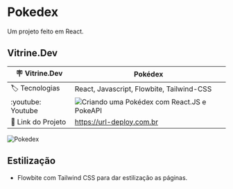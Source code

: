 # Pokedex

Um projeto feito em React.

## Vitrine.Dev

| :placard: Vitrine.Dev | Pokédex |
| --- | --- |
| :label: Tecnologias | React, Javascript, Flowbite, Tailwind-CSS |
| :youtube: Youtube | ![Criando uma Pokédex com React.JS e PokeAPI](https://www.youtube.com/watch?v=dqMae44pEVk) |
| 🔗 Link do Projeto | https://url-deploy.com.br |

![Pokedex](https://github.com/J-Vinicius/cinetag/assets/80431647/77159825-73ad-4e6d-b433-fda46130e60f#vitrinedev)

## Estilização

- Flowbite com Tailwind CSS para dar estilização as páginas.
